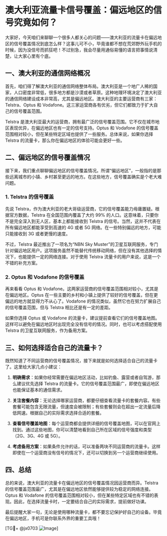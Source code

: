 # 澳大利亚流量卡信号覆盖：偏远地区的信号究竟如何？

大家好，今天咱们来聊聊一个很多人都关心的问题——澳大利亚的流量卡在偏远地区的信号覆盖情况到底怎么样？这事儿可不小，毕竟谁都不想在荒郊野外玩手机的时候，因为没信号而抓狂吧！不过别急，我会尽量用通俗易懂的语言把事情说清楚，让大家心里有个底。

## 一、澳大利亚的通信网络概况

首先，咱们得了解澳大利亚的通信网络整体布局。澳大利亚是一个地广人稀的国家，人口密度非常低，很多地方都是沙漠或者草原。这种地理环境决定了澳大利亚的通信网络建设成本非常高，尤其是偏远地区。澳大利亚的主要运营商有三家：Telstra、Optus 和 Vodafone。这三家运营商各有优劣，但它们都致力于扩大自己的信号覆盖范围。

Telstra 是澳大利亚最大的运营商，拥有最广泛的信号覆盖范围。它不仅在城市地区表现优异，在偏远地区也有一定的信号支持。Optus 和 Vodafone 的信号覆盖范围相对较小，但在某些特定区域也提供了一些服务。总体来说，如果你选择 Telstra 的流量卡，那么你在偏远地区的体验可能会更好一些。

## 二、偏远地区的信号覆盖情况

接下来，我们重点聊聊偏远地区的信号覆盖情况。所谓“偏远地区”，一般指的是那些远离城市的小镇、乡村甚至更远的地方。在这些地方，信号覆盖确实是个老大难问题。

### 1. Telstra 的信号覆盖

先说 Telstra，作为澳大利亚的老大哥级运营商，它的信号覆盖能力毋庸置疑。根据官方数据，Telstra 在全国范围内覆盖了大约 99% 的人口。这意味着，只要你不是完全深入到无人区，基本上都能接收到 Telstra 的信号。当然，这并不代表在所有偏远地区都能享受到高速的 4G 或者 5G 网络。在一些特别偏远的地方，可能只能接收到 3G 或者更慢的速度。

不过，Telstra 最近推出了一项名为“NBN Sky Muster”的卫星互联网服务，专门针对偏远地区用户。这项服务虽然不能替代传统移动网络，但在没有其他选择的情况下，也能提供一定的网络连接。对于使用 Telstra 流量卡的用户来说，这是一个不错的补充方案。

### 2. Optus 和 Vodafone 的信号覆盖

再来看看 Optus 和 Vodafone。这两家运营商的信号覆盖范围相对较小，尤其是在偏远地区。Optus 在一些主要的乡村和小镇上提供了较好的信号覆盖，但在更偏远的地方就显得力不从心了。Vodafone 的情况类似，虽然它也在努力扩展自己的信号覆盖范围，但与 Telstra 相比还是有一定的差距。

如果你选择 Optus 或 Vodafone 的流量卡，建议提前查看它们的信号覆盖地图。这样可以避免在偏远地区时出现完全没有信号的情况。同时，也可以考虑搭配使用 Telstra 的卫星互联网服务，作为备用方案。

## 三、如何选择适合自己的流量卡？

既然知道了不同运营商的信号覆盖情况，接下来就是如何选择适合自己的流量卡了。这里给大家几点小建议：

1. **明确需求**：如果你经常需要在偏远地区活动，比如钓鱼、露营或者自驾游，那么建议优先选择 Telstra 的流量卡。它的信号覆盖范围最广，即使在偏远地区也能保证基本的通信需求。
   
2. **关注套餐内容**：无论选择哪家运营商，都要仔细查看流量卡的套餐内容。有些套餐可能包含无限流量，但速度会被限制；有些套餐则会在超出一定流量后降低网速。根据自己的实际需求选择合适的套餐。

3. **查看信号覆盖地图**：每个运营商都会提供详细的信号覆盖地图，可以在官网上找到。通过这些地图，你可以清楚地看到自己所在区域的信号强度和类型（2G、3G、4G 或 5G）。

4. **考虑备用方案**：如果条件允许的话，可以准备两块不同运营商的流量卡。这样即使在一个运营商没有信号的情况下，还可以切换到另一个运营商继续使用。

## 四、总结

总的来说，澳大利亚的流量卡在偏远地区的信号覆盖情况因运营商而异。Telstra 的信号覆盖范围最广，尤其是在偏远地区依然能够提供较为稳定的网络连接。Optus 和 Vodafone 的信号覆盖范围相对较小，但在某些特定区域也有不错的表现。因此，在选择流量卡时，一定要结合自己的实际需求，提前做好功课。

最后提醒大家一句，无论是使用哪种流量卡，都不要忘记保护好自己的设备。毕竟在偏远地区，手机可是你联系外界的重要工具哦！

[TG💪+ @jx0703 ![Image](https://github.com/user-attachments/assets/dbca1d08-cadb-493c-b0ec-ad6f7a83f270)]